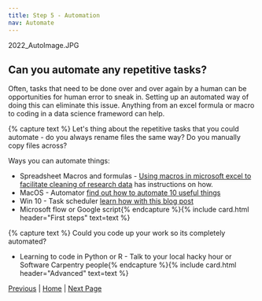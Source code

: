 ```yaml
---
title: Step 5 - Automation
nav: Automate
---
```


2022_AutoImage.JPG

## Can you automate any repetitive tasks?

Often, tasks that need to be done over and over again by a human can be opportunities for human error to sneak in. Setting up an automated way of doing this can eliminate this issue. Anything from an excel formula or macro to coding in a data science frameword can help.

{% capture text %}
Let's thing about the repetitive tasks that you could automate - do you always rename files the same way? Do you manually copy files across?

Ways you can automate things:
* Spreadsheet Macros and formulas - [Using macros in microsoft excel to facilitate cleaning of research data](https://doi.org/10.1080/20009666.2021.1954282) has instructions on how.
* MacOS - Automator [find out how to automate 10 useful things](https://www.idownloadblog.com/2018/11/21/cool-things-mac-automator-tutorial/)
* Win 10 - Task scheduler [learn how with this blog post](https://www.windowscentral.com/how-create-automated-task-using-task-scheduler-windows-10)
* Microsoft flow or Google script{% endcapture %}{% include card.html header="First steps" text=text %}

{% capture text %}
Could you code up your work so its completely automated? 
* Learning to code in Python or R - Talk to your local hacky hour or Software Carpentry people{% endcapture %}{% include card.html header="Advanced" text=text %}

[Previous]() | [Home]() | [Next Page]()
